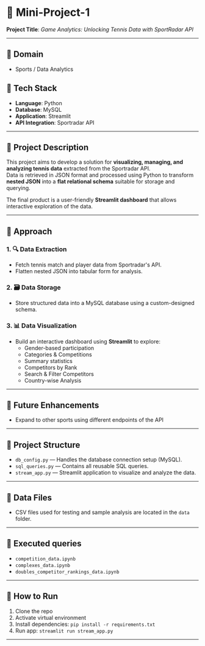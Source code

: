 # 🎾 Mini-Project-1  
**Project Title**: *Game Analytics: Unlocking Tennis Data with SportRadar API*

---

## 📂 Domain
- Sports / Data Analytics

## 🧰 Tech Stack
- **Language**: Python  
- **Database**: MySQL  
- **Application**: Streamlit  
- **API Integration**: Sportradar API

---

## 🚀 Project Description

This project aims to develop a solution for **visualizing, managing, and analyzing tennis data** extracted from the Sportradar API.  
Data is retrieved in JSON format and processed using Python to transform **nested JSON** into a **flat relational schema** suitable for storage and querying.

The final product is a user-friendly **Streamlit dashboard** that allows interactive exploration of the data.

---

## 🧠 Approach

### 1. 🔍 Data Extraction
- Fetch tennis match and player data from Sportradar's API.
- Flatten nested JSON into tabular form for analysis.

### 2. 🗃️ Data Storage
- Store structured data into a MySQL database using a custom-designed schema.

### 3. 📊 Data Visualization
- Build an interactive dashboard using **Streamlit** to explore:
  - Gender-based participation
  - Categories & Competitions
  - Summary statistics
  - Competitors by Rank
  - Search & Filter Competitors
  - Country-wise Analysis

---

## 📎 Future Enhancements
- Expand to other sports using different endpoints of the API

---

## 📂 Project Structure

- `db_config.py` — Handles the database connection setup (MySQL).
- `sql_queries.py` — Contains all reusable SQL queries.
- `stream_app.py` — Streamlit application to visualize and analyze the data.

---

## 📁 Data Files

- CSV files used for testing and sample analysis are located in the `data` folder.

---
## 📁 Executed queries

- `competition_data.ipynb` 
- `complexes_data.ipynb`
- `doubles_competitor_rankings_data.ipynb`
  
---

## 🚀 How to Run
1. Clone the repo
2. Activate virtual environment
3. Install dependencies: `pip install -r requirements.txt`
4. Run app: `streamlit run stream_app.py`
   
---





